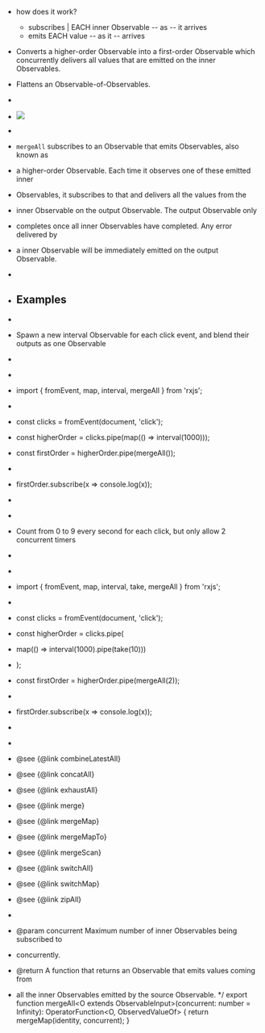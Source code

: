 * how does it work?
  * subscribes | EACH inner Observable -- as -- it arrives
  * emits EACH value -- as it -- arrives

* Converts a higher-order Observable into a first-order Observable which concurrently delivers all values that are emitted on the inner Observables.

* <span class="informal">Flattens an Observable-of-Observables.</span>
 *
 * ![](mergeAll.png)
 *
 * `mergeAll` subscribes to an Observable that emits Observables, also known as
 * a higher-order Observable. Each time it observes one of these emitted inner
 * Observables, it subscribes to that and delivers all the values from the
 * inner Observable on the output Observable. The output Observable only
 * completes once all inner Observables have completed. Any error delivered by
 * a inner Observable will be immediately emitted on the output Observable.
 *
 * ## Examples
 *
 * Spawn a new interval Observable for each click event, and blend their outputs as one Observable
 *
 * ```ts
 * import { fromEvent, map, interval, mergeAll } from 'rxjs';
 *
 * const clicks = fromEvent(document, 'click');
 * const higherOrder = clicks.pipe(map(() => interval(1000)));
 * const firstOrder = higherOrder.pipe(mergeAll());
 *
 * firstOrder.subscribe(x => console.log(x));
 * ```
 *
 * Count from 0 to 9 every second for each click, but only allow 2 concurrent timers
 *
 * ```ts
 * import { fromEvent, map, interval, take, mergeAll } from 'rxjs';
 *
 * const clicks = fromEvent(document, 'click');
 * const higherOrder = clicks.pipe(
 *   map(() => interval(1000).pipe(take(10)))
 * );
 * const firstOrder = higherOrder.pipe(mergeAll(2));
 *
 * firstOrder.subscribe(x => console.log(x));
 * ```
 *
 * @see {@link combineLatestAll}
 * @see {@link concatAll}
 * @see {@link exhaustAll}
 * @see {@link merge}
 * @see {@link mergeMap}
 * @see {@link mergeMapTo}
 * @see {@link mergeScan}
 * @see {@link switchAll}
 * @see {@link switchMap}
 * @see {@link zipAll}
 *
 * @param concurrent Maximum number of inner Observables being subscribed to
 * concurrently.
 * @return A function that returns an Observable that emits values coming from
 * all the inner Observables emitted by the source Observable.
 */
export function mergeAll<O extends ObservableInput<any>>(concurrent: number = Infinity): OperatorFunction<O, ObservedValueOf<O>> {
  return mergeMap(identity, concurrent);
}
